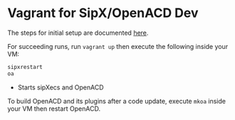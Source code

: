 Vagrant for SipX/OpenACD Dev
============================

The steps for initial setup are documented [here](https://github.com/sipxopenacd/oacdvagrant/wiki/Initial-setup).

For succeeding runs, run `vagrant up` then execute the following inside your VM:
```sh
sipxrestart
oa
```
* Starts sipXecs and OpenACD

To build OpenACD and its plugins after a code update, execute `mkoa` inside your VM then restart OpenACD.
